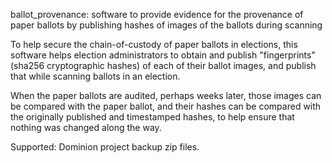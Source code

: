 ballot_provenance: software to provide evidence for the provenance of paper ballots by publishing hashes of images of the ballots during scanning

To help secure the chain-of-custody of paper ballots in elections,
this software helps election administrators to obtain and publish
"fingerprints" (sha256 cryptographic hashes) of each of their ballot
images, and publish that while scanning ballots in an election.

When the paper ballots are audited, perhaps weeks later, those images
can be compared with the paper ballot, and their hashes can be compared
with the originally published and timestamped hashes, to help ensure
that nothing was changed along the way.

Supported: Dominion project backup zip files.

